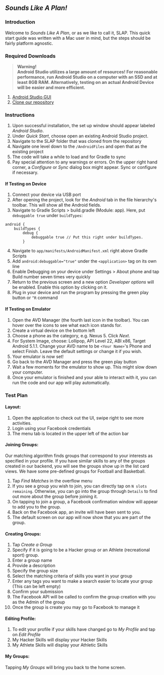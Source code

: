 ## *Sounds Like A Plan!*

### Introduction

Welcome to *Sounds Like A Plan*, or as we like to call it, SLAP. This quick start guide was written with a Mac user in mind, but the steps should be fairly platform agnostic.

### Required Downloads

> **Warning!  
> Android Studio utilizes a large amount of resources! For reasonable performance, run Android Studio on a computer with an SSD and at least 8GB RAM. Alternatively, testing on an actual Android Device will be easier and more efficient.**

1. [Android Studio GUI](https://developer.android.com/sdk/index.html)
2. [Clone our repository](https://github.com/djkim02/SLAP.git)

### Instructions

1. Upon successful installation, the set up window should appear labeled *Android Studio*.
2. Under *Quick Start*, choose open an existing Android Studio project.
3. Navigate to the SLAP folder that was cloned from the repository
4. Navigate one level down to the `/AndroidFiles` and open that as the existing project
5. The code will take a while to load and for Gradle to sync
6. Pay special attention to any warnings or errors. On the upper right hand corner, a *Configure* or *Sync* dialog box might appear. Sync or configure if necessary.

#### If Testing on Device

1. Connect your device via USB port
2. After opening the project, look for the *Android* tab in the file hierarchy's toolbar. This will show all the Android fields.
3. Navigate to Gradle Scripts > build.gradle (Module: app). Here, put `debuggable true` under `buildTypes`:
```
android {
    buildTypes {
        debug {
            debuggable true // Put this right under buildTypes.
        }
```
4. Navigate to `app/manifests/AndroidManifest.xml` right above Gradle Scripts
5. Add `android:debuggable="true"` under the `<application>` tag on its own line
6. Enable Debugging on your device under Settings > About phone and tap Build number seven times very quickly
7. Return to the previous screen and a new option *Developer options* will be enabled. Enable this option by clicking on it.
8. Plug in your device and run the program by pressing the green play button or `^R` command


#### If Testing on Emulator

1. Open the AVD Manager (the fourth last icon in the toolbar). You can hover over the icons to see what each icon stands for.
2. Create a virtual device on the bottom left
3. Choose a phone as the category, e.g. Nexus 5. Click *Next*.
4. For System Image, choose: Lollipop, API Level 22, ABI x86, Target Android 5.1.1. Change your AVD name to be `<Your Name>`'s Phone and select Finish. Leave the default settings or change it if you wish.
5. Your emulator is now set!
6. Go back to the AVD Manager and press the green play button
7. Wait a few moments for the emulator to show up. This might slow down your computer.
8. Once your emulator is finished and your able to interact with it, you can run the code and our app will play automatically.

### Test Plan

#### Layout:

1. Open the application to check out the UI, swipe right to see more activities.
2. Login using your Facebook credentials
3. The menu tab is located in the upper left of the action bar

#### Joining Groups:

Our matching algorithm finds groups that correspond to your interests as specified in your profile. If you have similar skills to any of the groups created in our backend, you will see the groups show up in the list card views. We have some pre-defined groups for Football and Basketball.

1. Tap *Find Matches* in the overflow menu
2. If you see a group you wish to join, you can directly tap on `N slots remaining`. Otherwise, you can go into the group through `Details` to find out more about the group before joining it.
3. On tapping to join a group, a Facebook confirmation window will appear to add you to the group.
4. Back on the Facebook app, an invite will have been sent to you.
5. The default screen on our app will now show that you are part of the group.

#### Creating Groups:

1. Tap *Create a Group*
2. Specify if it is going to be a Hacker group or an Athlete (recreational sport) group.
3. Enter a group name
4. Provide a description
5. Specify the group size
6. Select the matching criteria of skills you want in your group
7. Enter any tags you want to make a search easier to locate your group (This can be left empty)
8. Confirm your submission
9. The Facebook API will be called to confirm the group creation with you as the Admin of the group
10. Once the group is create you may go to Facebook to manage it


#### Editing Profile:

1. To edit your profile if your skills have changed go to *My Profile* and tap on *Edit Profile*
2. My Hacker Skills will display your Hacker Skills
3. My Athlete Skills will display your Athletic Skills

#### My Groups:

Tapping *My Groups* will bring you back to the home screen.
